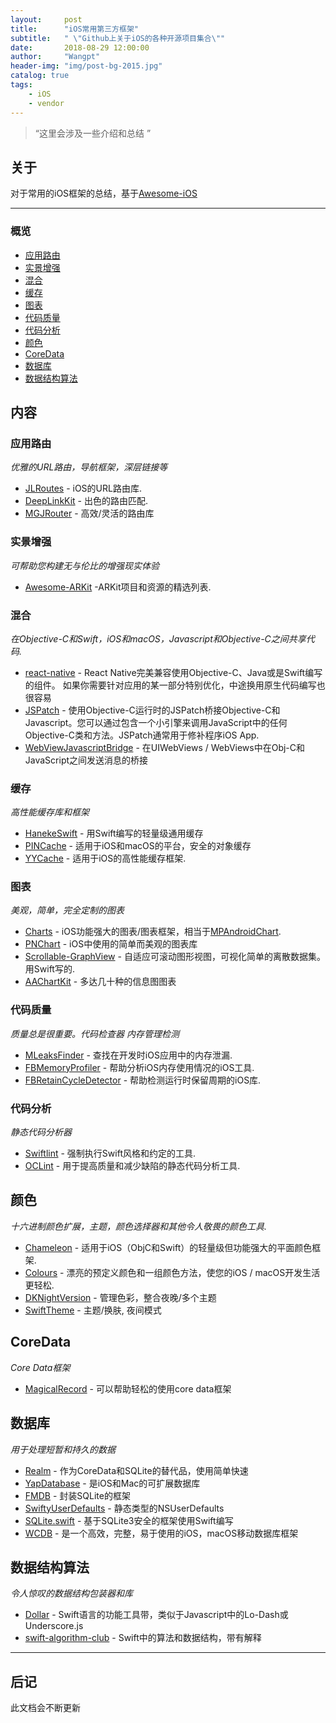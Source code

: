 ```yaml
---
layout:     post
title:      "iOS常用第三方框架"
subtitle:   " \"Github上关于iOS的各种开源项目集合\""
date:       2018-08-29 12:00:00
author:     "Wangpt"
header-img: "img/post-bg-2015.jpg"
catalog: true
tags:
    - iOS   
    - vendor
---
```


> “这里会涉及一些介绍和总结 ”


## 关于

对于常用的iOS框架的总结，基于[Awesome-iOS](https://github.com/vsouza/awesome-ios)

---

### 概览

- [应用路由](#应用路由)
- [实景增强](#实景增强)
- [混合](#混合)
- [缓存](#缓存)
- [图表](#图表)
- [代码质量](#代码质量)
- [代码分析](#代码分析)
- [颜色](#颜色)
- [CoreData](#CoreData)
- [数据库](#数据库)
- [数据结构算法](#数据结构算法)

## 内容
### 应用路由
*优雅的URL路由，导航框架，深层链接等*
* [JLRoutes](https://github.com/joeldev/JLRoutes) - iOS的URL路由库.
* [DeepLinkKit](https://github.com/button/DeepLinkKit) - 出色的路由匹配.
* [MGJRouter](https://github.com/meili/MGJRouter) -  高效/灵活的路由库

### 实景增强

*可帮助您构建无与伦比的增强现实体验*

* [Awesome-ARKit](https://github.com/olucurious/Awesome-ARKit) -ARKit项目和资源的精选列表.

### 混合

*在Objective-C和Swift，iOS和macOS，Javascript和Objective-C之间共享代码.*

* [react-native](https://github.com/facebook/react-native) - React Native完美兼容使用Objective-C、Java或是Swift编写的组件。 如果你需要针对应用的某一部分特别优化，中途换用原生代码编写也很容易
* [JSPatch](https://github.com/bang590/JSPatch) - 使用Objective-C运行时的JSPatch桥接Objective-C和Javascript。您可以通过包含一个小引擎来调用JavaScript中的任何Objective-C类和方法。JSPatch通常用于修补程序iOS App.
* [WebViewJavascriptBridge](https://github.com/marcuswestin/WebViewJavascriptBridge) - 在UIWebViews / WebViews中在Obj-C和JavaScript之间发送消息的桥接


### 缓存
*高性能缓存库和框架*

* [HanekeSwift](https://github.com/Haneke/HanekeSwift) - 用Swift编写的轻量级通用缓存
* [PINCache](https://github.com/pinterest/PINCache) - 适用于iOS和macOS的平台，安全的对象缓存
* [YYCache](https://github.com/ibireme/YYCache) - 适用于iOS的高性能缓存框架.

### 图表
*美观，简单，完全定制的图表*

* [Charts](https://github.com/danielgindi/Charts) -  iOS功能强大的图表/图表框架，相当于[MPAndroidChart](https://github.com/PhilJay/MPAndroidChart).
* [PNChart](https://github.com/kevinzhow/PNChart) - iOS中使用的简单而美观的图表库
* [Scrollable-GraphView](https://github.com/philackm/ScrollableGraphView) - 自适应可滚动图形视图，可视化简单的离散数据集。用Swift写的.
* [AAChartKit](https://github.com/AAChartKit/AAChartKit) - 多达几十种的信息图图表

### 代码质量

 *质量总是很重要。代码检查器 内存管理检测*

 * [MLeaksFinder](https://github.com/Tencent/MLeaksFinder) - 查找在开发时iOS应用中的内存泄漏.
* [FBMemoryProfiler](https://github.com/facebook/FBMemoryProfiler) - 帮助分析iOS内存使用情况的iOS工具.
* [FBRetainCycleDetector](https://github.com/facebook/FBRetainCycleDetector) - 帮助检测运行时保留周期的iOS库.


### 代码分析

*静态代码分析器*

* [Swiftlint](https://github.com/realm/SwiftLint) - 强制执行Swift风格和约定的工具.
* [OCLint](https://github.com/oclint/oclint) - 用于提高质量和减少缺陷的静态代码分析工具.


## 颜色
*十六进制颜色扩展，主题，颜色选择器和其他令人敬畏的颜色工具.*

* [Chameleon](https://github.com/ViccAlexander/Chameleon) - 适用于iOS（ObjC和Swift）的轻量级但功能强大的平面颜色框架.
* [Colours](https://github.com/bennyguitar/Colours) - 漂亮的预定义颜色和一组颜色方法，使您的iOS / macOS开发生活更轻松.
* [DKNightVersion](https://github.com/Draveness/DKNightVersion) - 管理色彩，整合夜晚/多个主题
* [SwiftTheme](https://github.com/jiecao-fm/SwiftTheme) - 主题/换肤, 夜间模式

## CoreData
*Core Data框架*

* [MagicalRecord](https://github.com/magicalpanda/MagicalRecord) - 可以帮助轻松的使用core data框架

## 数据库
*用于处理短暂和持久的数据*

* [Realm](https://github.com/realm/realm-cocoa) - 作为CoreData和SQLite的替代品，使用简单快速
* [YapDatabase](https://github.com/yapstudios/YapDatabase) - 是iOS和Mac的可扩展数据库
* [FMDB](https://github.com/ccgus/fmdb) - 封装SQLite的框架
* [SwiftyUserDefaults](https://github.com/radex/SwiftyUserDefaults) - 静态类型的NSUserDefaults
* [SQLite.swift](https://github.com/stephencelis/SQLite.swift) - 基于SQLite3安全的框架使用Swift编写
* [WCDB](https://github.com/Tencent/wcdb) - 是一个高效，完整，易于使用的iOS，macOS移动数据库框架

## 数据结构算法
*令人惊叹的数据结构包装器和库*

* [Dollar](https://github.com/ankurp/Dollar) - Swift语言的功能工具带，类似于Javascript中的Lo-Dash或Underscore.js
* [swift-algorithm-club](https://github.com/raywenderlich/swift-algorithm-club) - Swift中的算法和数据结构，带有解释

---
## 后记

此文档会不断更新
